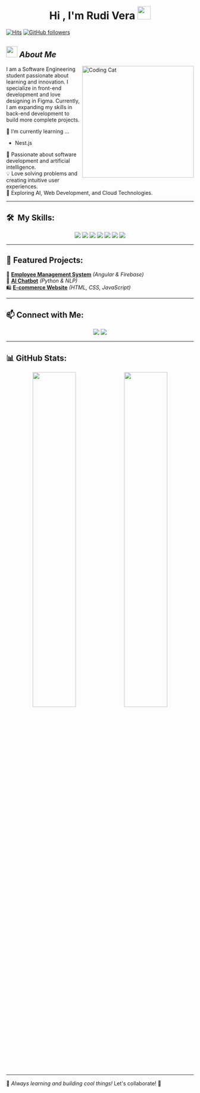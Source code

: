 <h1 align="center">Hi , I'm Rudi Vera <img src="https://media.giphy.com/media/hvRJCLFzcasrR4ia7z/giphy.gif" width="35"></h1>

[![Hits](https://hits.seeyoufarm.com/api/count/incr/badge.svg?url=https://github.com/RudyyVera&count_bg=%2379C83D&title_bg=%23555555&icon=github.svg&icon_color=%23E7E7E7&title=Visitors&edge_flat=false)](https://github.com/RudyyVera)
[![GitHub followers](https://img.shields.io/github/followers/RudyyVera?style=social)](https://github.com/RudyyVera?tab=followers)

## <img src="https://media.giphy.com/media/ObNTw8Uzwy6KQ/giphy.gif" width="30px">&nbsp;***About Me***
<img align="right" width=300px alt="Coding Cat" src="https://i.postimg.cc/GhnFhdKy/68747470733a2f2f63646e2e6472696262626c652e636f6d2f75736572732f313237373331322f73637265656e73686f7473.gif" />

I am a Software Engineering student passionate about learning and innovation. I specialize in front-end development and love designing in Figma. Currently, I am expanding my skills in back-end development to build more complete projects.

 🌱 I’m currently learning ...
  - Nest.js

👾 Passionate about software development and artificial intelligence.  
💡 Love solving problems and creating intuitive user experiences.  
🌱 Exploring AI, Web Development, and Cloud Technologies.  

---

## 🛠 &nbsp;My Skills:
<p align="center">
  <img src="https://img.shields.io/badge/HTML5-E34F26?style=for-the-badge&logo=html5&logoColor=white">
  <img src="https://img.shields.io/badge/CSS-1572B6?style=for-the-badge&logo=css3&logoColor=white">
  <img src="https://img.shields.io/badge/JavaScript-F7DF1E?style=for-the-badge&logo=javascript&logoColor=black">
  <img src="https://img.shields.io/badge/Python-3776AB?style=for-the-badge&logo=python&logoColor=white">
  <img src="https://img.shields.io/badge/GitHub-181717?style=for-the-badge&logo=github&logoColor=white">
  <img src="https://img.shields.io/badge/Figma-F24E1E?style=for-the-badge&logo=figma&logoColor=white">
  <img src="https://img.shields.io/badge/Angular-DD0031?style=for-the-badge&logo=angular&logoColor=white">
</p>

---

## 🚀 Featured Projects:
📌 **[Employee Management System](https://github.com/RudiDev/gestion-empleados)** *(Angular & Firebase)*  
🤖 **[AI Chatbot](https://github.com/RudiDev/chatbot-ia)** *(Python & NLP)*  
🛍️ **[E-commerce Website](https://github.com/RudiDev/ecommerce)** *(HTML, CSS, JavaScript)*  

---

## 📫 Connect with Me:
<p align="center">
  <a href="mailto:rudialonsovera@gmail.com"><img src="https://img.shields.io/badge/Email-D14836?style=for-the-badge&logo=gmail&logoColor=white"></a>
  <a href="https://www.computrabajo.com.pe"><img src="https://img.shields.io/badge/Computrabajo-0073E6?style=for-the-badge&logo=briefcase&logoColor=white"></a>
</p>

---

## 📊 GitHub Stats:
<p align="center">
  <img src="https://github-readme-stats.vercel.app/api?username=RudiDev&show_icons=true&theme=tokyonight" width="48%"> 
  <img src="https://github-readme-streak-stats.herokuapp.com/?user=RudiDev&theme=tokyonight" width="48%">
</p>

---

🌟 _Always learning and building cool things!_ Let's collaborate! 🚀

